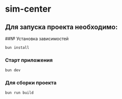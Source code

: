 # sim-center

## Для запуска проекта необходимо:

##№ Установка зависимостей

```sh
bun install
```

### Старт приложения

```sh
bun dev
```

### Для сборки проекта

```sh
bun run build
```
